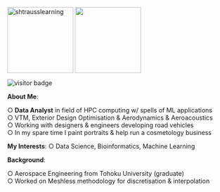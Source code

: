 <img align="center" height="150em" src="https://github-readme-streak-stats.herokuapp.com/?user=shtrausslearning&theme=ayu-mirage" alt="shtrausslearning"/> <img align="center" height="150em" src="https://github-readme-stats.anuraghazra1.vercel.app/api/top-langs/?username=shtrausslearning&layout=compact&theme=ayu-mirage"/>

![visitor badge](https://visitor-badge.glitch.me/badge?page_id=shtrausslearning.visitor-badge&left_text=My%20Page%20Visitors)

<b>About Me</b>:

○ **Data Analyst** in field of HPC computing w/ spells of ML applications <br>
○ VTM, Exterior Design Optimisation & Aerodynamics & Aeroacoustics <br>
○ Working with designers & engineers developing road vehicles <br>
○ In my spare time I paint portraits & help run a cosmetology business <br>

<b>My Interests</b>:
○ Data Science, Bioinformatics, Machine Learning

<b>Background</b>: <br>

○ Aerospace Engineering from Tohoku University (graduate) <br>
○ Worked on Meshless methodology for discretisation & interpolation 
